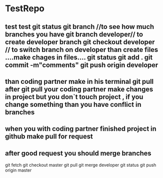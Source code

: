 # TestRepo
test test
git status
git branch //to see how much branches you have
git branch developer// to create developer branch
git checkout developer // to switch branch on developer
than create files ....make chages in files....
git status
git add .
git commit -m"comments"
git push origin developer
----------------
than coding partner make in his terminal
git pull
after git pull your coding partner make changes in project but you don`t touch project , if you change something than you have conflict in branches
-------------------
when you with coding partner finished project in github make pull for request
-------------------------
after good request you should merge branches
------------------------
git fetch
git checkout master
git pull
git merge developer
git status
git push origin master

